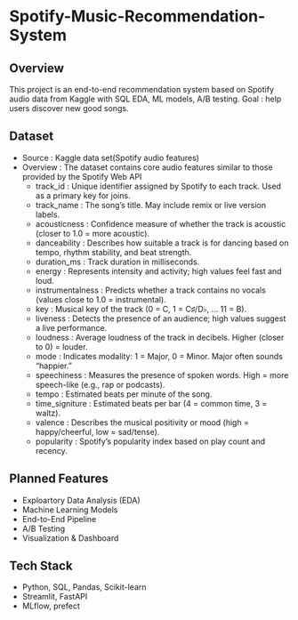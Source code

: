 # Spotify-Music-Recommendation-System

## Overview
This project is an end-to-end recommendation system based on Spotify audio data from Kaggle with SQL EDA, ML models, A/B testing. Goal : help users discover new good songs.
## Dataset
* Source : Kaggle data set(Spotify audio features)
* Overview : The dataset contains core audio features similar to those provided by the Spotify Web API
    - track_id : Unique identifier assigned by Spotify to each track. Used as a primary key for joins.
    - track_name : The song’s title. May include remix or live version labels.
    - acousticness : Confidence measure of whether the track is acoustic (closer to 1.0 = more acoustic).
    - danceability : Describes how suitable a track is for dancing based on tempo, rhythm stability, and beat strength.
    - duration_ms : Track duration in milliseconds.
    - energy : Represents intensity and activity; high values feel fast and loud.
    - instrumentalness : Predicts whether a track contains no vocals (values close to 1.0 = instrumental).
    - key : Musical key of the track (0 = C, 1 = C♯/D♭, … 11 = B).
    - liveness : Detects the presence of an audience; high values suggest a live performance.
    - loudness : Average loudness of the track in decibels. Higher (closer to 0) = louder.
    - mode : Indicates modality: 1 = Major, 0 = Minor. Major often sounds “happier.”
    - speechiness : Measures the presence of spoken words. High = more speech-like (e.g., rap or podcasts).
    - tempo : Estimated beats per minute of the song.
    - time_signiture : Estimated beats per bar (4 = common time, 3 = waltz).
    - valence : Describes the musical positivity or mood (high = happy/cheerful, low = sad/tense).
    - popularity : Spotify’s popularity index based on play count and recency.
  
## Planned Features
* Exploartory Data Analysis (EDA)
* Machine Learning Models
* End-to-End Pipeline
* A/B Testing
* Visualization & Dashboard
## Tech Stack
* Python, SQL, Pandas, Scikit-learn
* Streamlit, FastAPI
* MLflow, prefect


